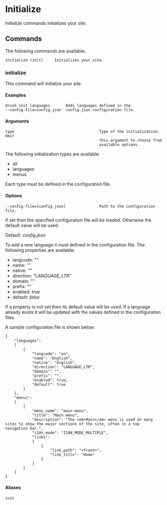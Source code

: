 # Initialize

Initialize commands initializes your site.

## Commands

The following commands are available:

```
initialize (init)     Initializes your site.
```

### initialize

This command will initialize your site.

#### Examples

```
drush init languages       Adds languages defined in the
--config-file=config.json  config.json configuration file.
```

#### Arguments

```
type                                      Type of the initialization. Omit
                                          this argument to choose from
                                          available options.
```

The following initialization types are available:

* all
* languages
* menus

Each type must be defined in the configuration file.

#### Options

```
--config-file=[config.json]               Path to the configuration file.
```

If set then the specified configuration file will be loaded. Otherwise the
default value will be used.

Default: _config.json_

To add a new language it must defined in the configuration file. The following
properties are available:

* langcode: _""_
* name: _""_
* native: _""_
* direction: _"LANGUAGE_LTR"_
* domain: _""_
* prefix: _""_
* enabled: _true_
* default: _false_

If a property is not set then its default value will be used. If a language
already exists it will be updated with the values defined in the configuration
files.

A sample configuration file is shown below:

```
{
	"languages":
	[
		{
			"langcode": "en",
			"name": "English",
			"native": "English",
			"direction": "LANGUAGE_LTR",
			"domain": "",
			"prefix": "",
			"enabled": true,
			"default": true
		}
	],
	"menus":
	[
		{
			"menu_name": "main-menu",
			"title": "Main menu",
			"description": "The <em>Main</em> menu is used on many sites to show the major sections of the site, often in a top navigation bar.",
			"i18n_mode": "I18N_MODE_MULTIPLE",
			"links":
			[
				{
					"link_path": "<front>",
					"link_title": "Home"
				}
			]
		}
	]
}
```

#### Aliases

```
init
```
